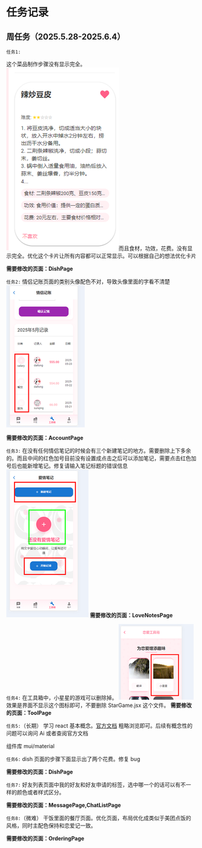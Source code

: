# 任务记录

## 周任务（2025.5.28-2025.6.4）

`任务1:`

这个菜品制作步骤没有显示完全。![](./images/image.png)而且食材，功效，花费。没有显示完全。优化这个卡片让所有内容都可以正常显示。可以根据自己的想法优化卡片

**需要修改的页面：DishPage**

`任务2:`
情侣记账页面的类别头像配色不对，导致头像里面的字看不清楚![](./images/1748314071479_image.png)

**需要修改的页面：AccountPage**

`任务3:`
在没有任何情侣笔记的时候会有三个新建笔记的地方。需要删除上下多余的。而且中间的红色加号目前没有设置成点击之后可以添加笔记，需要点击红色加号后也能新增笔记。修复请输入笔记标题的错误信息
![](./images/1748314495175_image.png)
**需要修改的页面：LoveNotesPage**

`任务4:`
在工具箱中，小星星的游戏可以删除掉。
![](./images/1748314639455_image.png)
效果是界面不显示这个图标即可，不要删除 StarGame.jsx 这个文件。
**需要修改的页面：ToolPage**

`任务5:`（长期）
学习 react 基本概念。[官方文档](https://react.docschina.org/learn)
粗略浏览即可。后续有概念性的问题可以询问 Ai 或者查阅官方文档

组件库 mui/material

`任务6:`
dish 页面的步骤下面显示出了两个花费。修复 bug

**需要修改的页面：DishPage**

`任务7:`
好友列表页面中我的好友和好友申请的标签，选中哪一个的话可以有不一样的颜色或者样式区分。

**需要修改的页面：MessagePage,ChatListPage**

`任务8:`（微难）
干饭里面的餐厅页面。优化页面，布局优化成类似于美团点饭的风格，同时主配色保持和恋爱记一致。

**需要修改的页面：OrderingPage**
